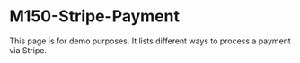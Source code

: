 # M150-Stripe-Payment
This page is for demo purposes. It lists different ways to process a payment via Stripe.
